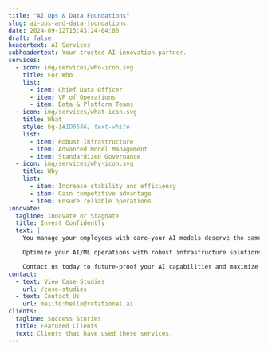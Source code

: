 ```yaml
---
title: "AI Ops & Data Foundations"
slug: ai-ops-and-data-foundations
date: 2024-09-12T15:43:24-04:00
draft: false
headertext: AI Services
subheadertext: Your trusted AI innovation partner.
services:
  - icon: img/services/who-icon.svg
    title: For Who
    list:
      - item: Chief Data Officer
      - item: VP of Operations
      - item: Data & Platform Teams
  - icon: img/services/what-icon.svg
    title: What
    style: bg-[#1D65A6] text-white
    list:
      - item: Robust Infrastructure
      - item: Advanced Model Management
      - item: Standardized Governance
  - icon: img/services/why-icon.svg
    title: Why
    list:
      - item: Increase stability and efficiency
      - item: Gain competitive advantage
      - item: Ensure reliable operations
innovate:
  tagline: Innovate or Stagnate
  title: Invest Confidently
  text: |
    You manage your employees with care—your AI models deserve the same attention to grow and perform at their best.

    Optimize your AI/ML operations with robust infrastructure solutions that drive scalability, efficiency, and competitive advantage. Our services ensure reliable, value-generating AI processes through advanced model management and robust governance.

    Contact us today to future-proof your AI capabilities and maximize long-term business impact.
contact:
  - text: View Case Studies
    url: /case-studies
  - text: Contact Us
    url: mailto:hello@rotational.ai
clients:
  tagline: Success Stories
  title: Featured Clients
  text: Clients that have used these services.
---
```


